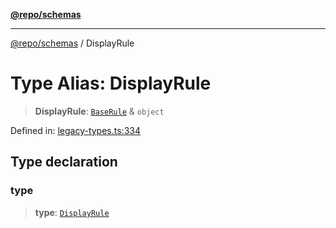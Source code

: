 [**@repo/schemas**](../README.md)

***

[@repo/schemas](../README.md) / DisplayRule

# Type Alias: DisplayRule

> **DisplayRule**: [`BaseRule`](BaseRule.md) & `object`

Defined in: [legacy-types.ts:334](https://github.com/alexqguo/drinking-board-game-v3/blob/15932662279983c0f0b2a6fa59ef653227975f0d/packages/schemas/src/legacy-types.ts#L334)

## Type declaration

### type

> **type**: [`DisplayRule`](../enumerations/RuleType.md#displayrule)
